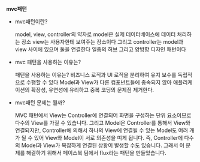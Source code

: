 **mvc패턴**

- mvc패턴이란?
    
    model, view, controller의 약자로 model은 실제 데이터베이스에 데이터 처리하는 장소 view는 사용자한테 보여주는 장소이다 그리고 controller는 model과 view 사이에 있으며 둘을 연결한다 일종의 허브 그리고 양방향 디자인 패턴이다
    
- mvc 패턴을 사용하는 이유는?
    
    패턴을 사용하는 이유는? 비즈니스 로직과 UI 로직을 분리하여 유지 보수를 독립적으로 수행할 수 있다
    Model과 View가 다른 컴포넌트들에 종속되지 않아 애플리케이션의 확장성, 유연성에 유리하고 중복 코딩의 문제점 제거한다.
    
- mvc패턴 문제는 뭘까?
    
    MVC 패턴에서 View는 Controller에 연결되어 화면을 구성하는
    단위 요소이므로 다수의 View를 가질 수 있습니다. 그리고 Model은
    Controller를 통해서 View와 연결되지만, Controller에 의해서 하나의 View에
    연결될 수 있는 Model도 여러 개가 될 수 있어 View와 Model이 서로 의존성을 띠게 됩니다. 즉, Controller에 다수의
    Model과 View가 복잡하게 연결된 상황이 발생할 수도 있습니다.
    그래서 이 문제를 해결하기 위해서 페이스북 팀에서 flux라는 패턴을 만들었습니다.
